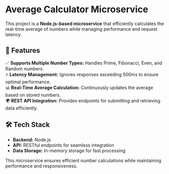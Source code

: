 # Average Calculator Microservice  

This project is a **Node.js-based microservice** that efficiently calculates the real-time average of numbers while managing performance and request latency.  

## 🚀 Features  

✅ **Supports Multiple Number Types:** Handles Prime, Fibonacci, Even, and Random numbers.  
⚡ **Latency Management:** Ignores responses exceeding 500ms to ensure optimal performance.  
📊 **Real-Time Average Calculation:** Continuously updates the average based on stored numbers.  
🌍 **REST API Integration:** Provides endpoints for submitting and retrieving data efficiently.  

## 🛠️ Tech Stack  

- **Backend:** Node.js 
- **API:** RESTful endpoints for seamless integration  
- **Data Storage:** In-memory storage for fast processing  

This microservice ensures efficient number calculations while maintaining performance and responsiveness.  
